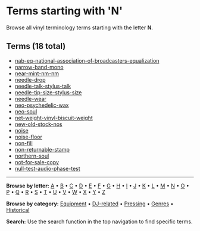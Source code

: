 # Terms starting with 'N'

Browse all vinyl terminology terms starting with the letter **N**.

## Terms (18 total)

- [nab-eq-national-association-of-broadcasters-equalization](../terms/n/nab-eq-national-association-of-broadcasters-equalization.md)
- [narrow-band-mono](../terms/n/narrow-band-mono.md)
- [near-mint-nm-nm](../terms/n/near-mint-nm-nm.md)
- [needle-drop](../terms/n/needle-drop.md)
- [needle-talk-stylus-talk](../terms/n/needle-talk-stylus-talk.md)
- [needle-tip-size-stylus-size](../terms/n/needle-tip-size-stylus-size.md)
- [needle-wear](../terms/n/needle-wear.md)
- [neo-psychedelic-wax](../terms/n/neo-psychedelic-wax.md)
- [neo-soul](../terms/n/neo-soul.md)
- [net-weight-vinyl-biscuit-weight](../terms/n/net-weight-vinyl-biscuit-weight.md)
- [new-old-stock-nos](../terms/n/new-old-stock-nos.md)
- [noise](../terms/n/noise.md)
- [noise-floor](../terms/n/noise-floor.md)
- [non-fill](../terms/n/non-fill.md)
- [non-returnable-stamp](../terms/n/non-returnable-stamp.md)
- [northern-soul](../terms/n/northern-soul.md)
- [not-for-sale-copy](../terms/n/not-for-sale-copy.md)
- [null-test-audio-phase-test](../terms/n/null-test-audio-phase-test.md)


---

**Browse by letter:** [A](a.md) • [B](b.md) • [C](c.md) • [D](d.md) • [E](e.md) • [F](f.md) • [G](g.md) • [H](h.md) • [I](i.md) • [J](j.md) • [K](k.md) • [L](l.md) • [M](m.md) • [N](n.md) • [O](o.md) • [P](p.md) • [Q](q.md) • [R](r.md) • [S](s.md) • [T](t.md) • [U](u.md) • [V](v.md) • [W](w.md) • [X](x.md) • [Y](y.md) • [Z](z.md)

**Browse by category:** [Equipment](../tags/equipment.md) • [DJ-related](../tags/dj-related.md) • [Pressing](../tags/pressing.md) • [Genres](../tags/genres.md) • [Historical](../tags/historical.md)

**Search:** Use the search function in the top navigation to find specific terms.
